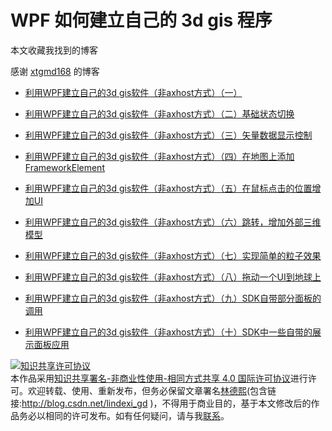
# WPF 如何建立自己的 3d gis 程序

本文收藏我找到的博客

<!--more-->


<!-- csdn -->

感谢 [xtgmd168](https://blog.csdn.net/xtgmd168?t=1 ) 的博客

- [利用WPF建立自己的3d gis软件（非axhost方式）（一）](https://blog.csdn.net/xtgmd168/article/details/85253354 )

- [利用WPF建立自己的3d gis软件（非axhost方式）（二）基础状态切换](https://blog.csdn.net/xtgmd168/article/details/85263146 )

- [利用WPF建立自己的3d gis软件（非axhost方式）（三）矢量数据显示控制](https://blog.csdn.net/xtgmd168/article/details/85263719 )

- [利用WPF建立自己的3d gis软件（非axhost方式）（四）在地图上添加FrameworkElement](https://blog.csdn.net/xtgmd168/article/details/85264680 )

- [利用WPF建立自己的3d gis软件（非axhost方式）（五）在鼠标点击的位置增加UI](https://blog.csdn.net/xtgmd168/article/details/85266082 )

- [利用WPF建立自己的3d gis软件（非axhost方式）（六）跳转，增加外部三维模型](https://blog.csdn.net/xtgmd168/article/details/85266563 )

- [利用WPF建立自己的3d gis软件（非axhost方式）（七）实现简单的粒子效果](https://blog.csdn.net/xtgmd168/article/details/85273270 )

- [利用WPF建立自己的3d gis软件（非axhost方式）（八）拖动一个UI到地球上](https://blog.csdn.net/xtgmd168/article/details/85303606 )

- [利用WPF建立自己的3d gis软件（非axhost方式）（九）SDK自带部分面板的调用](https://blog.csdn.net/xtgmd168/article/details/85319888 )

- [利用WPF建立自己的3d gis软件（非axhost方式）（十）SDK中一些自带的展示面板应用](https://blog.csdn.net/xtgmd168/article/details/85330737 )





<a rel="license" href="http://creativecommons.org/licenses/by-nc-sa/4.0/"><img alt="知识共享许可协议" style="border-width:0" src="https://licensebuttons.net/l/by-nc-sa/4.0/88x31.png" /></a><br />本作品采用<a rel="license" href="http://creativecommons.org/licenses/by-nc-sa/4.0/">知识共享署名-非商业性使用-相同方式共享 4.0 国际许可协议</a>进行许可。欢迎转载、使用、重新发布，但务必保留文章署名[林德熙](http://blog.csdn.net/lindexi_gd)(包含链接:http://blog.csdn.net/lindexi_gd )，不得用于商业目的，基于本文修改后的作品务必以相同的许可发布。如有任何疑问，请与我[联系](mailto:lindexi_gd@163.com)。